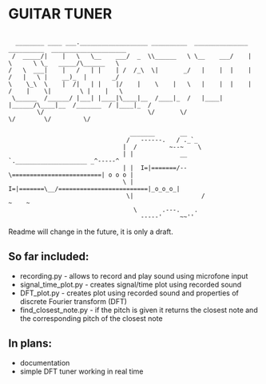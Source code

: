 # GUITAR TUNER
```

  ________ ____ ___.___________________ __________  _______________ __________  _____________________ 
 /  _____/|    |   \   \__    ___/  _  \\______   \ \__    ___/    |   \      \ \_   _____/\______   \
/   \  ___|    |   /   | |    | /  /_\  \|       _/   |    |  |    |   /   |   \ |    __)_  |       _/
\    \_\  \    |  /|   | |    |/    |    \    |   \   |    |  |    |  /    |    \|        \ |    |   \
 \______  /______/ |___| |____|\____|__  /____|_  /   |____|  |______/\____|__  /_______  / |____|_  /
        \/                             \/       \/                            \/        \/         \/ 

                                  _______       __
                                 /   ------.   / ._`_
                                |  /         ~--~    \
                                | |             __    `.____________________ _^-----^
                                | |  I=|=======/--\=========================| o o o |
                                \ |  I=|=======\__/=========================|_o_o_o_|
                                 \|                   /                       ~    ~
                                   \       .---.    .
                                     -----'     ~~''
```

Readme will change in the future, it is only a draft.

## So far included:
* recording.py - allows to record and play sound using microfone input
* signal_time_plot.py - creates signal/time plot using recorded sound
* DFT_plot.py - creates plot using recorded sound and properties of discrete Fourier transform (DFT)
* find_closest_note.py - if the pitch is given it returns the closest note and the corresponding pitch of the closest note

## In plans:
* documentation
* simple DFT tuner working in real time

